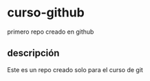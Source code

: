 # curso-github
primero repo creado en github


## descripción
Este es un repo creado solo para el curso de git
